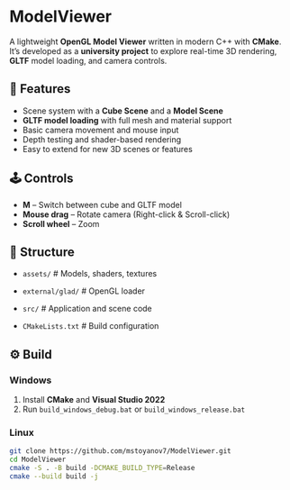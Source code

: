 # ModelViewer

A lightweight **OpenGL Model Viewer** written in modern C++ with **CMake**.  
It’s developed as a **university project** to explore real-time 3D rendering, **GLTF** model loading, and camera controls.

## 🚀 Features
- Scene system with a **Cube Scene** and a **Model Scene**  
- **GLTF model loading** with full mesh and material support  
- Basic camera movement and mouse input  
- Depth testing and shader-based rendering  
- Easy to extend for new 3D scenes or features  

## 🕹️ Controls
- **M** – Switch between cube and GLTF model  
- **Mouse drag** – Rotate camera (Right-click & Scroll-click)  
- **Scroll wheel** – Zoom  

## 📁 Structure
- `assets/` # Models, shaders, textures

- `external/glad/` # OpenGL loader

- `src/` # Application and scene code

- `CMakeLists.txt` # Build configuration


## ⚙️ Build
### Windows
1. Install **CMake** and **Visual Studio 2022**  
2. Run `build_windows_debug.bat` or `build_windows_release.bat`

### Linux
```bash
git clone https://github.com/mstoyanov7/ModelViewer.git
cd ModelViewer
cmake -S . -B build -DCMAKE_BUILD_TYPE=Release
cmake --build build -j
